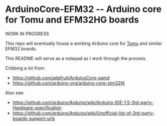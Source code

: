 
# ArduinoCore-EFM32 -- Arduino core for Tomu and EFM32HG boards

WORK IN PROGRESS

This repo will eventually house a working Arduino core for [Tomu](https://tomu.im/) and similar EFM32 boards.

This README will serve as a notepad as I work through the process.

Cribbing a lot from:
- https://github.com/adafruit/ArduinoCore-samd
- https://github.com/arduino-org/arduino-core-stm32f4


Also see:
- https://github.com/arduino/Arduino/wiki/Arduino-IDE-1.5-3rd-party-Hardware-specification
- https://github.com/arduino/Arduino/wiki/Unofficial-list-of-3rd-party-boards-support-urls


